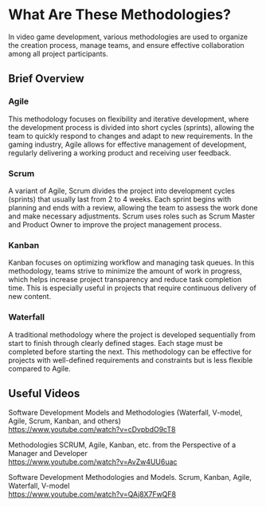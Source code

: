 # What Are These Methodologies?

In video game development, various methodologies are used to organize 
the creation process, manage teams, and ensure effective collaboration among all project participants.

## Brief Overview

### Agile
This methodology focuses on flexibility and iterative development, 
where the development process is divided into short cycles (sprints), 
allowing the team to quickly respond to changes and adapt to new 
requirements. In the gaming industry, Agile allows for effective 
management of development, regularly delivering a working product 
and receiving user feedback.

### Scrum
A variant of Agile, Scrum divides the project into development cycles 
(sprints) that usually last from 2 to 4 weeks. 
Each sprint begins with planning and ends with a review, allowing the 
team to assess the work done and make necessary adjustments. 
Scrum uses roles such as Scrum Master and Product Owner to improve 
the project management process.

### Kanban
Kanban focuses on optimizing workflow and managing task queues. 
In this methodology, teams strive to minimize the amount of work 
in progress, which helps increase project transparency and reduce 
task completion time. This is especially useful in projects that 
require continuous delivery of new content.

### Waterfall
A traditional methodology where the project is developed sequentially 
from start to finish through clearly defined stages. Each stage must 
be completed before starting the next. This methodology can be 
effective for projects with well-defined requirements and constraints 
but is less flexible compared to Agile.

## Useful Videos
Software Development Models and Methodologies (Waterfall, V-model, 
Agile, Scrum, Kanban, and others)  
https://www.youtube.com/watch?v=cDvpbdO9cT8

Methodologies SCRUM, Agile, Kanban, etc. from the Perspective of a 
Manager and Developer  
https://www.youtube.com/watch?v=AvZw4UU6uac

Software Development Methodologies and Models. Scrum, Kanban, Agile, 
Waterfall, V-model  
https://www.youtube.com/watch?v=QAj8X7FwQF8  
